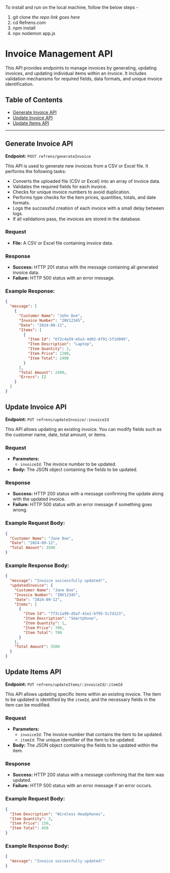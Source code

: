 To install and run on the local machine, follow the below steps - 

1. git clone *the repo link goes here*
2. cd Refrens.com
3. npm install
4. npx nodemon app.js




# Invoice Management API

This API provides endpoints to manage invoices by generating, updating invoices, and updating individual items within an invoice. It includes validation mechanisms for required fields, data formats, and unique invoice identification.

## Table of Contents

- [Generate Invoice API](#generate-invoice-api)
- [Update Invoice API](#update-invoice-api)
- [Update Items API](#update-items-api)

---

## Generate Invoice API

**Endpoint:** `POST refrens/generateInvoice`

This API is used to generate new invoices from a CSV or Excel file. It performs the following tasks:

- Converts the uploaded file (CSV or Excel) into an array of invoice data.
- Validates the required fields for each invoice.
- Checks for unique invoice numbers to avoid duplication.
- Performs type checks for the item prices, quantities, totals, and date formats.
- Logs the successful creation of each invoice with a small delay between logs.
- If all validations pass, the invoices are stored in the database.

### Request
- **File:** A CSV or Excel file containing invoice data.
  
### Response
- **Success:** HTTP 201 status with the message containing all generated invoice data.
- **Failure:** HTTP 500 status with an error message.

### Example Response:
```json
{
  "message": [
    {
      "Customer Name": "John Doe",
      "Invoice Number": "INV12345",
      "Date": "2024-09-11",
      "Items": [
        {
          "Item Id": "6f2c4a59-e5a3-4d02-8f91-5f2d999",
          "Item Description": "Laptop",
          "Item Quantity": 2,
          "Item Price": 1200,
          "Item Total": 2400
        }
      ],
      "Total Amount": 2400,
      "Errors": []
    }
  ]
}
```


## Update Invoice API

**Endpoint:** `PUT refrens/updateInvoice/:invoiceId`

This API allows updating an existing invoice. You can modify fields such as the customer name, date, total amount, or items.

### Request
- **Parameters:**
  - `invoiceId`: The invoice number to be updated.
- **Body:** The JSON object containing the fields to be updated.

### Response
- **Success:** HTTP 200 status with a message confirming the update along with the updated invoice.
- **Failure:** HTTP 500 status with an error message if something goes wrong.

### Example Request Body:
```json
{
  "Customer Name": "Jane Doe",
  "Date": "2024-09-12",
  "Total Amount": 3500
}
```

### Example Response Body:
```json
{
  "message": "Invoice successfully updated!",
  "updatedInvoice": {
    "Customer Name": "Jane Doe",
    "Invoice Number": "INV12345",
    "Date": "2024-09-12",
    "Items": [
      {
        "Item Id": "7f3c1a99-d5a7-41e2-bf95-5c7d123",
        "Item Description": "Smartphone",
        "Item Quantity": 1,
        "Item Price": 700,
        "Item Total": 700
      }
    ],
    "Total Amount": 3500
  }
}
```



## Update Items API

**Endpoint:** `PUT refrens/updateItems/:invoiceId/:itemId`

This API allows updating specific items within an existing invoice. The item to be updated is identified by the `itemId`, and the necessary fields in the item can be modified.

### Request
- **Parameters:**
  - `invoiceId`: The invoice number that contains the item to be updated.
  - `itemId`: The unique identifier of the item to be updated.
- **Body:** The JSON object containing the fields to be updated within the item.

### Response
- **Success:** HTTP 200 status with a message confirming that the item was updated.
- **Failure:** HTTP 500 status with an error message if an error occurs.

### Example Request Body:
```json
{
  "Item Description": "Wireless Headphones",
  "Item Quantity": 3,
  "Item Price": 150,
  "Item Total": 450
}
```

### Example Response Body:
``` json
{
  "message": "Invoice successfully updated!"
}
```
